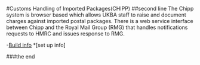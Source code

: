 #Customs Handling of Imported Packages(CHIPP)
##second line
The Chipp system is browser based which allows UKBA staff to raise and document charges against imported postal packages.  There is a web service interface between Chipp and the Royal Mail Group (RMG) that handles notifications requests to HMRC and issues response to RMG. 

-[Build info](https://mobiletyreexpressfitting.co.uk/)
*[set up info]

###the end